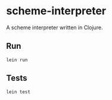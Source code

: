 scheme-interpreter
==================

A scheme interpreter written in Clojure.

Run
---

`lein run`

Tests
-----

`lein test`

